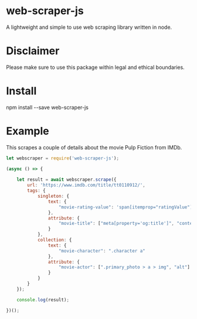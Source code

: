 # web-scraper-js

A lightweight and simple to use web scraping library written in node.

# Disclaimer

Please make sure to use this package within legal and ethical boundaries.

# Install

npm install --save web-scraper-js

# Example

This scrapes a couple of details about the movie Pulp Fiction from IMDb.

```js
let webscraper = require('web-scraper-js');

(async () => {
    
    let result = await webscraper.scrape({
        url: 'https://www.imdb.com/title/tt0110912/',
        tags: {
            singleton: {
                text: {
                    "movie-rating-value": 'span[itemprop="ratingValue"]'
                },
                attribute: {
                    "movie-title": ["meta[property='og:title']", "content"]
                }
            },
            collection: {
                text: {
                    "movie-character": ".character a"
                },
                attribute: {
                    "movie-actor": [".primary_photo > a > img", "alt"]
                }
            }
        }
    });

    console.log(result);

})();
```
